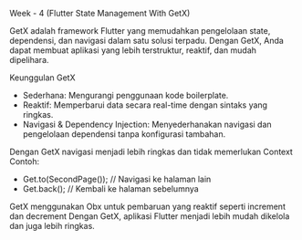 Week - 4 (Flutter State Management With GetX)

GetX adalah framework Flutter yang memudahkan pengelolaan state, dependensi, dan navigasi dalam satu solusi terpadu. Dengan GetX, Anda dapat membuat aplikasi yang lebih terstruktur, reaktif, dan mudah dipelihara.

Keunggulan GetX
- Sederhana: Mengurangi penggunaan kode boilerplate.
- Reaktif: Memperbarui data secara real-time dengan sintaks yang ringkas.
- Navigasi & Dependency Injection: Menyederhanakan navigasi dan pengelolaan dependensi tanpa konfigurasi tambahan.

Dengan GetX navigasi menjadi lebih ringkas dan tidak memerlukan Context
Contoh:
- Get.to(SecondPage()); // Navigasi ke halaman lain
- Get.back(); // Kembali ke halaman sebelumnya

GetX menggunakan Obx untuk pembaruan yang reaktif seperti increment dan decrement
Dengan GetX, aplikasi Flutter menjadi lebih mudah dikelola dan juga lebih ringkas.

